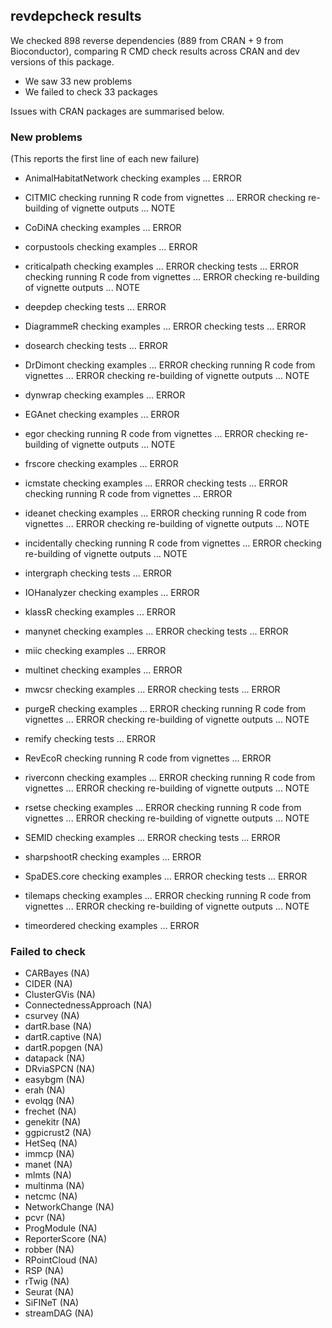 ## revdepcheck results

We checked 898 reverse dependencies (889 from CRAN + 9 from Bioconductor), comparing R CMD check results across CRAN and dev versions of this package.

 * We saw 33 new problems
 * We failed to check 33 packages

Issues with CRAN packages are summarised below.

### New problems
(This reports the first line of each new failure)

* AnimalHabitatNetwork
  checking examples ... ERROR

* CITMIC
  checking running R code from vignettes ... ERROR
  checking re-building of vignette outputs ... NOTE

* CoDiNA
  checking examples ... ERROR

* corpustools
  checking examples ... ERROR

* criticalpath
  checking examples ... ERROR
  checking tests ... ERROR
  checking running R code from vignettes ... ERROR
  checking re-building of vignette outputs ... NOTE

* deepdep
  checking tests ... ERROR

* DiagrammeR
  checking examples ... ERROR
  checking tests ... ERROR

* dosearch
  checking tests ... ERROR

* DrDimont
  checking examples ... ERROR
  checking running R code from vignettes ... ERROR
  checking re-building of vignette outputs ... NOTE

* dynwrap
  checking examples ... ERROR

* EGAnet
  checking examples ... ERROR

* egor
  checking running R code from vignettes ... ERROR
  checking re-building of vignette outputs ... NOTE

* frscore
  checking examples ... ERROR

* icmstate
  checking examples ... ERROR
  checking tests ... ERROR
  checking running R code from vignettes ... ERROR

* ideanet
  checking examples ... ERROR
  checking running R code from vignettes ... ERROR
  checking re-building of vignette outputs ... NOTE

* incidentally
  checking running R code from vignettes ... ERROR
  checking re-building of vignette outputs ... NOTE

* intergraph
  checking tests ... ERROR

* IOHanalyzer
  checking examples ... ERROR

* klassR
  checking examples ... ERROR

* manynet
  checking examples ... ERROR
  checking tests ... ERROR

* miic
  checking examples ... ERROR

* multinet
  checking examples ... ERROR

* mwcsr
  checking examples ... ERROR
  checking tests ... ERROR

* purgeR
  checking examples ... ERROR
  checking running R code from vignettes ... ERROR
  checking re-building of vignette outputs ... NOTE

* remify
  checking tests ... ERROR

* RevEcoR
  checking running R code from vignettes ... ERROR

* riverconn
  checking examples ... ERROR
  checking running R code from vignettes ... ERROR
  checking re-building of vignette outputs ... NOTE

* rsetse
  checking examples ... ERROR
  checking running R code from vignettes ... ERROR
  checking re-building of vignette outputs ... NOTE

* SEMID
  checking examples ... ERROR
  checking tests ... ERROR

* sharpshootR
  checking examples ... ERROR

* SpaDES.core
  checking examples ... ERROR
  checking tests ... ERROR

* tilemaps
  checking examples ... ERROR
  checking running R code from vignettes ... ERROR
  checking re-building of vignette outputs ... NOTE

* timeordered
  checking examples ... ERROR

### Failed to check

* CARBayes              (NA)
* CIDER                 (NA)
* ClusterGVis           (NA)
* ConnectednessApproach (NA)
* csurvey               (NA)
* dartR.base            (NA)
* dartR.captive         (NA)
* dartR.popgen          (NA)
* datapack              (NA)
* DRviaSPCN             (NA)
* easybgm               (NA)
* erah                  (NA)
* evolqg                (NA)
* frechet               (NA)
* genekitr              (NA)
* ggpicrust2            (NA)
* HetSeq                (NA)
* immcp                 (NA)
* manet                 (NA)
* mlmts                 (NA)
* multinma              (NA)
* netcmc                (NA)
* NetworkChange         (NA)
* pcvr                  (NA)
* ProgModule            (NA)
* ReporterScore         (NA)
* robber                (NA)
* RPointCloud           (NA)
* RSP                   (NA)
* rTwig                 (NA)
* Seurat                (NA)
* SiFINeT               (NA)
* streamDAG             (NA)
